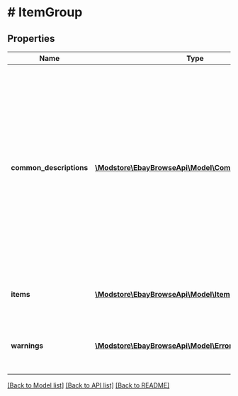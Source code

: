 # # ItemGroup

## Properties

Name | Type | Description | Notes
------------ | ------------- | ------------- | -------------
**common_descriptions** | [**\Modstore\EbayBrowseApi\Model\CommonDescriptions[]**](CommonDescriptions.md) | An array of containers for a description and the item IDs of all the items that have this exact description. Often the item variations within an item group all have the same description. Instead of repeating this description in the item details of each item, a description that is shared by at least one other item is returned in this container. If the description is unique, it is returned in the &lt;b&gt; items.description&lt;/b&gt; field. | [optional]
**items** | [**\Modstore\EbayBrowseApi\Model\Item[]**](Item.md) | An array of containers for all the item variation details, excluding the description. | [optional]
**warnings** | [**\Modstore\EbayBrowseApi\Model\Error[]**](Error.md) | An array of warning messages. These types of errors do not prevent the method from executing but should be checked. | [optional]

[[Back to Model list]](../../README.md#models) [[Back to API list]](../../README.md#endpoints) [[Back to README]](../../README.md)
